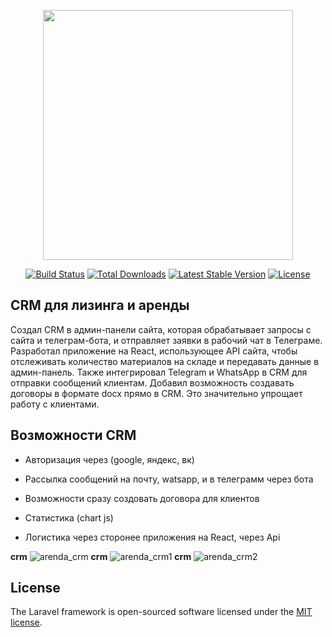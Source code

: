 <p align="center"><a href="https://laravel.com" target="_blank"><img src="https://raw.githubusercontent.com/laravel/art/master/logo-lockup/5%20SVG/2%20CMYK/1%20Full%20Color/laravel-logolockup-cmyk-red.svg" width="400"></a></p>

<p align="center">
<a href="https://travis-ci.org/laravel/framework"><img src="https://travis-ci.org/laravel/framework.svg" alt="Build Status"></a>
<a href="https://packagist.org/packages/laravel/framework"><img src="https://img.shields.io/packagist/dt/laravel/framework" alt="Total Downloads"></a>
<a href="https://packagist.org/packages/laravel/framework"><img src="https://img.shields.io/packagist/v/laravel/framework" alt="Latest Stable Version"></a>
<a href="https://packagist.org/packages/laravel/framework"><img src="https://img.shields.io/packagist/l/laravel/framework" alt="License"></a>
</p>

## CRM для лизинга и аренды

Создал CRM в админ-панели сайта, которая обрабатывает запросы с сайта и телеграм-бота, и отправляет заявки в рабочий чат в Телеграме. Разработал приложение на React, использующее API сайта, чтобы отслеживать количество материалов на складе и передавать данные в админ-панель. Также интегрировал Telegram и WhatsApp в CRM для отправки сообщений клиентам. Добавил возможность создавать договоры в формате docx прямо в CRM. Это значительно упрощает работу с клиентами.


## Возможности CRM 

- Авторизация через (google, яндекс, вк)

- Рассылка сообщений на почту, watsapp, и в телеграмм через бота 

- Возможности сразу создовать договора для клиентов 

- Статистика (chart js)

- Логистика через сторонее приложения на React, через Api

**crm** ![**arenda_crm**]('arenda_bakend.png')
**crm** ![**arenda_crm1**]('arenda_bakend1.png')
**crm** ![**arenda_crm2**]('arenda_front.png')


## License

The Laravel framework is open-sourced software licensed under the [MIT license](https://opensource.org/licenses/MIT).
